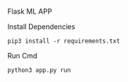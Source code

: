 
Flask ML APP

Install Dependencies
```
pip3 install -r requirements.txt
```

Run Cmd
```
python3 app.py run
```
